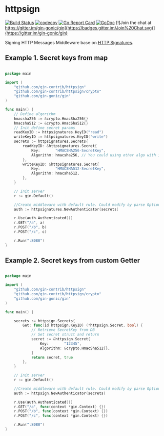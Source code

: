 # httpsign

[![Build Status](https://travis-ci.org/gin-contrib/httpsign.svg)](https://travis-ci.org/gin-contrib/httpsign)
[![codecov](https://codecov.io/gh/gin-contrib/httpsign/branch/master/graph/badge.svg)](https://codecov.io/gh/gin-contrib/httpsign)
[![Go Report Card](https://goreportcard.com/badge/github.com/gin-contrib/httpsign)](https://goreportcard.com/report/github.com/gin-contrib/httpsign)
[![GoDoc](https://godoc.org/github.com/gin-contrib/httpsign?status.svg)](https://godoc.org/github.com/gin-contrib/httpsign)
[![Join the chat at https://gitter.im/gin-gonic/gin](https://badges.gitter.im/Join%20Chat.svg)](https://gitter.im/gin-gonic/gin)

Signing HTTP Messages Middleware base on [HTTP Signatures](https://tools.ietf.org/html/draft-cavage-http-signatures).

## Example 1. Secret keys from map
``` go

package main

import (
	"github.com/gin-contrib/httpsign"
	"github.com/gin-contrib/httpsign/crypto"
	"github.com/gin-gonic/gin"
)

func main() {
	// Define algorithm
	hmacsha256 := &crypto.HmacSha256{}
	hmacsha512 := &crypto.HmacSha512{}
	// Init define secret params
	readKeyID := httpsignatures.KeyID("read")
	writeKeyID := httpsignatures.KeyID("write")
	secrets := httpsignatures.Secrets{
		readKeyID: &httpsignatures.Secret{
			Key:       "HMACSHA256-SecretKey",
			Algorithm: hmacsha256, // You could using other algo with interface Crypto
		},
		writeKeyID: &httpsignatures.Secret{
			Key:       "HMACSHA512-SecretKey",
			Algorithm: hmacsha512,
		},
	}

	// Init server
	r := gin.Default()

	//Create middleware with default rule. Could modify by parse Option func
	auth := httpsignatures.NewAuthenticator(secrets)

	r.Use(auth.Authenticated())
	r.GET("/a", a)
	r.POST("/b", b)
	r.POST("/c", c)

	r.Run(":8080")
}

```

## Example 2. Secret keys from custom Getter
``` go

package main

import (
    "github.com/gin-contrib/httpsign"
	"github.com/gin-contrib/httpsign/crypto"
	"github.com/gin-gonic/gin"
)

func main() {

	secrets := httpsign.Secrets{
		Get: func(id httpsign.KeyID) (*httpsign.Secret, bool) {
			// Retrieve SecretKey from DB
			// Set secret struct and return
			secret := &httpsign.Secret{
				Key:       "12345",
				Algorithm: &crypto.HmacSha512{},
			}
			return secret, true
		},
	}

	// Init server
	r := gin.Default()

	//Create middleware with default rule. Could modify by parse Option func
	auth := httpsign.NewAuthenticator(secrets)

	r.Use(auth.Authenticated())
	r.GET("/a", func(context *gin.Context) {})
	r.POST("/b", func(context *gin.Context) {})
	r.POST("/c", func(context *gin.Context) {})

	r.Run(":8080")
}


```

